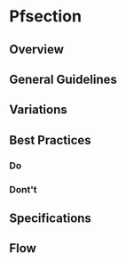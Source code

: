 # Pfsection

## Overview

## General Guidelines

## Variations

## Best Practices

### Do

### Dont't

## Specifications

## Flow
